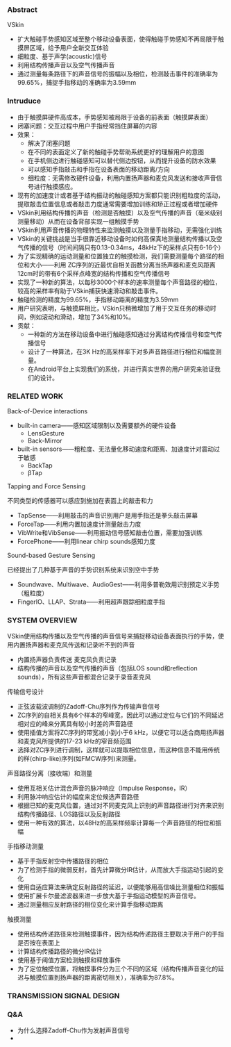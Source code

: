 ### Abstract

VSkin

- 扩大触碰手势感知区域至整个移动设备表面，使得触碰手势感知不再局限于触摸屏区域，给予用户全新交互体验
- 细粒度、基于声学(acoustic)信号
- 利用结构传播声音以及空气传播声音
- 通过测量每条路径下的声音信号的振幅以及相位，检测敲击事件的准确率为99.65%，捕捉手指移动的准确率为3.59mm

### Intruduce

- 由于触摸屏硬件高成本，手势感知被局限于设备的前表面（触摸屏表面）
- 闭塞问题：交互过程中用户手指经常挡住屏幕的内容
- 效果：
  - 解决了闭塞问题
  - 在不同的表面定义了新的触碰手势帮助系统更好的理解用户的意图
  - 在手机侧边进行触碰感知可以替代侧边按钮，从而提升设备的防水效果
  - 可以感知手指敲击和手指在设备表面的移动距离/方向
  - 细粒度：无需修改硬件设备，利用内置扬声器和麦克风发送和接收声音信号进行触摸感应。
- 现有的加速度计或者基于结构振动的触碰感知方案都只能识别粗粒度的活动，提取敲击位置信息或者敲击力度通常需要增加训练和矫正过程或者增加硬件
- VSkin利用结构传播的声音（检测是否触摸）以及空气传播的声音（毫米级别测量移动）从而在设备背部实现一组触摸手势
- VSkin利用声音传播的物理特性来监测触摸以及测量手指移动，无需强化训练
- VSkin的关键挑战是当手很靠近移动设备时如何高保真地测量结构传播以及空气传播的信号（时间间隔只有0.13-0.34ms，48kHz下的采样点只有6-16个）
-  为了实现精确的运动测量和位置独立的触摸检测，我们需要测量每个路径的相位和大小——利用 ZC序列的近最优自相关函数分离当扬声器和麦克风距离12cm时的带有6个采样点峰宽的结构传播和空气传播信号
- 实现了一种新的算法，以每秒3000个样本的速率测量每个声音路径的相位， 较高的采样率有助于VSkin捕获快速滑动和敲击事件。
-  触碰检测的精度为99.65%，手指移动距离的精度为3.59mm
- 用户研究表明，与触摸屏相比，VSkin只稍微增加了用于交互任务的移动时间，例如滚动和滑动，增加了34%和10%。
- 贡献：
  - 一种新的方法在移动设备中进行触碰感知通过分离结构传播信号和空气传播信号
  -  设计了一种算法，在3K Hz的高采样率下对多声音路径进行相位和幅度测量。
  -  在Android平台上实现我们的系统，并进行真实世界的用户研究来验证我们的设计。

### RELATED WORK

Back-of-Device interactions

- built-in camera——感知区域限制以及需要额外的硬件设备
  - LensGesture
  - Back-Mirror
- built-in sensors——粗粒度、无法量化移动速度和距离、加速度计对震动过于敏感
  - BackTap
  - βTap

Tapping and Force Sensing

不同类型的传感器可以感应到施加在表面上的敲击和力

- TapSense——利用敲击的声音识别用户是用手指还是拳头敲击屏幕
- ForceTap——利用内置加速度计测量敲击力度
- VibWrite和VibSense——利用振动信号感知敲击位置，需要加强训练
- ForcePhone——利用linear chirp sounds感知力度

Sound-based Gesture Sensing

已经提出了几种基于声音的手势识别系统来识别空中手势

- Soundwave、Multiwave、AudioGest——利用多普勒效用识别预定义手势（粗粒度）
- FingerIO、LLAP、Strata——利用超声跟踪细粒度手指

### SYSTEM OVERVIEW

VSkin使用结构传播以及空气传播的声音信号来捕捉移动设备表面执行的手势，使用内置扬声器和麦克风传送和记录听不到的声音

- 内置扬声器负责传送 麦克风负责记录
- 结构传播的声音以及空气传播的声音（包括LOS sound和reflection sounds），所有这些声音都混合记录于录音麦克风

传输信号设计

- 正弦波载波调制的Zadoff-Chu序列作为传输声音信号
- ZC序列的自相关具有6个样本的窄峰宽，因此可以通过定位与它们的不同延迟相对应的峰来分离具有较小时差的声音路径
- 使用插值方案将ZC序列的带宽减小到小于6 kHz，以便它可以适合商用扬声器和麦克风所提供的17-23 kHz的窄音频范围
-  选择对ZC序列进行调制，这样就可以提取相位信息，而这种信息不能用传统的样(chirp-like)序列(如FMCW序列)来测量。

声音路径分离（接收端）和测量

- 使用互相关估计混合声音的脉冲响应（Impulse Response，IR）
- 利用脉冲响应估计的幅度来定位候选声音路径
- 根据已知的麦克风位置，通过对不同麦克风上识别的声音路径进行对齐来识别结构传播路径、LOS路径以及反射路径
- 使用一种有效的算法，以48Hz的高采样频率计算每一个声音路径的相位和振幅

手指移动测量

- 基于手指反射空中传播路径的相位
-  为了检测手指的微弱反射，首先计算微分IR估计，从而放大手指运动引起的变化
-  使用自适应算法来确定反射路径的延迟，以便能够用高信噪比测量相位和振幅
-  使用扩展卡尔曼滤波器来进一步放大基于手指运动模型的声音信号。
-  通过测量相应反射路径的相位变化来计算手指移动距离

触摸测量

-  使用结构传递路径来检测触摸事件，因为结构传递路径主要取决于用户的手指是否按在表面上
- 计算结构传播路径的微分IR估计
- 使用基于阈值方案检测触摸和释放事件
-  为了定位触摸位置，将触摸事件分为三个不同的区域（结构传播声音变化的延迟与触摸位置到扬声器的距离密切相关），准确率为87.8%。

### TRANSMISSION SIGNAL DESIGN





### Q&A

- 为什么选择Zadoff-Chu作为发射声音信号
- 



